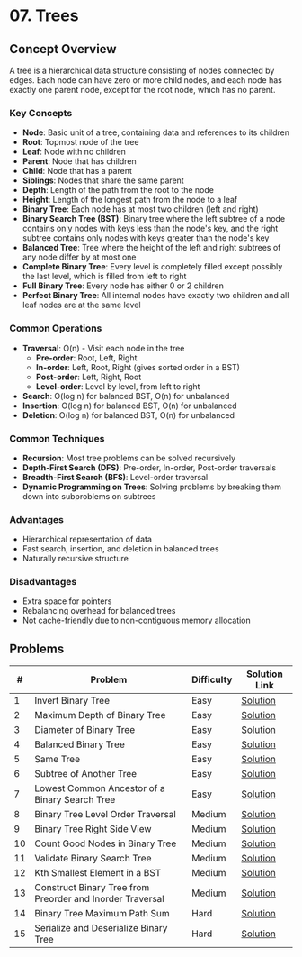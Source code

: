 # 07. Trees

## Concept Overview

A tree is a hierarchical data structure consisting of nodes connected by edges. Each node can have zero or more child nodes, and each node has exactly one parent node, except for the root node, which has no parent.

### Key Concepts
- **Node**: Basic unit of a tree, containing data and references to its children
- **Root**: Topmost node of the tree
- **Leaf**: Node with no children
- **Parent**: Node that has children
- **Child**: Node that has a parent
- **Siblings**: Nodes that share the same parent
- **Depth**: Length of the path from the root to the node
- **Height**: Length of the longest path from the node to a leaf
- **Binary Tree**: Each node has at most two children (left and right)
- **Binary Search Tree (BST)**: Binary tree where the left subtree of a node contains only nodes with keys less than the node's key, and the right subtree contains only nodes with keys greater than the node's key
- **Balanced Tree**: Tree where the height of the left and right subtrees of any node differ by at most one
- **Complete Binary Tree**: Every level is completely filled except possibly the last level, which is filled from left to right
- **Full Binary Tree**: Every node has either 0 or 2 children
- **Perfect Binary Tree**: All internal nodes have exactly two children and all leaf nodes are at the same level

### Common Operations
- **Traversal**: O(n) - Visit each node in the tree
  - **Pre-order**: Root, Left, Right
  - **In-order**: Left, Root, Right (gives sorted order in a BST)
  - **Post-order**: Left, Right, Root
  - **Level-order**: Level by level, from left to right
- **Search**: O(log n) for balanced BST, O(n) for unbalanced
- **Insertion**: O(log n) for balanced BST, O(n) for unbalanced
- **Deletion**: O(log n) for balanced BST, O(n) for unbalanced

### Common Techniques
- **Recursion**: Most tree problems can be solved recursively
- **Depth-First Search (DFS)**: Pre-order, In-order, Post-order traversals
- **Breadth-First Search (BFS)**: Level-order traversal
- **Dynamic Programming on Trees**: Solving problems by breaking them down into subproblems on subtrees

### Advantages
- Hierarchical representation of data
- Fast search, insertion, and deletion in balanced trees
- Naturally recursive structure

### Disadvantages
- Extra space for pointers
- Rebalancing overhead for balanced trees
- Not cache-friendly due to non-contiguous memory allocation

## Problems

| # | Problem | Difficulty | Solution Link |
|---|---------|------------|---------------|
| 1 | Invert Binary Tree | Easy | [Solution](./01_Invert_Binary_Tree.md) |
| 2 | Maximum Depth of Binary Tree | Easy | [Solution](./02_Maximum_Depth_of_Binary_Tree.md) |
| 3 | Diameter of Binary Tree | Easy | [Solution](./03_Diameter_of_Binary_Tree.md) |
| 4 | Balanced Binary Tree | Easy | [Solution](./04_Balanced_Binary_Tree.md) |
| 5 | Same Tree | Easy | [Solution](./05_Same_Tree.md) |
| 6 | Subtree of Another Tree | Easy | [Solution](./06_Subtree_of_Another_Tree.md) |
| 7 | Lowest Common Ancestor of a Binary Search Tree | Easy | [Solution](./07_Lowest_Common_Ancestor_of_a_Binary_Search_Tree.md) |
| 8 | Binary Tree Level Order Traversal | Medium | [Solution](./08_Binary_Tree_Level_Order_Traversal.md) |
| 9 | Binary Tree Right Side View | Medium | [Solution](./09_Binary_Tree_Right_Side_View.md) |
| 10 | Count Good Nodes in Binary Tree | Medium | [Solution](./10_Count_Good_Nodes_in_Binary_Tree.md) |
| 11 | Validate Binary Search Tree | Medium | [Solution](./11_Validate_Binary_Search_Tree.md) |
| 12 | Kth Smallest Element in a BST | Medium | [Solution](./12_Kth_Smallest_Element_in_a_BST.md) |
| 13 | Construct Binary Tree from Preorder and Inorder Traversal | Medium | [Solution](./13_Construct_Binary_Tree_from_Preorder_and_Inorder_Traversal.md) |
| 14 | Binary Tree Maximum Path Sum | Hard | [Solution](./14_Binary_Tree_Maximum_Path_Sum.md) |
| 15 | Serialize and Deserialize Binary Tree | Hard | [Solution](./15_Serialize_and_Deserialize_Binary_Tree.md) |
